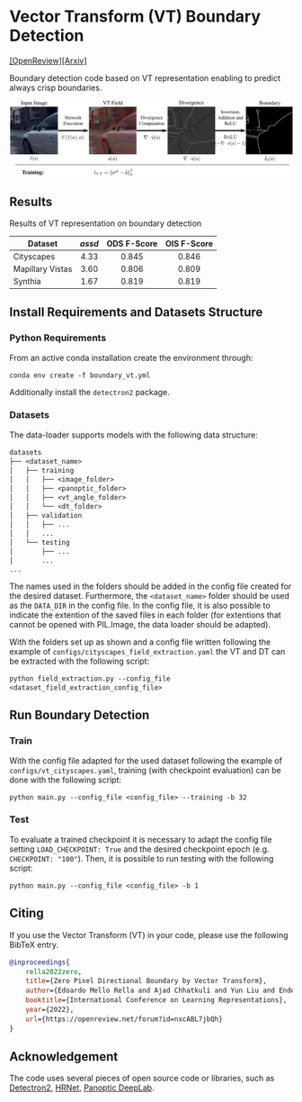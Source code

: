 # Vector Transform (VT) Boundary Detection

[[OpenReview]](https://openreview.net/forum?id=nxcABL7jbQh)[[Arxiv]](https://arxiv.org/abs/2203.08795)

Boundary detection code based on VT representation enabling to predict always crisp boundaries.

![method_fig](figs/vt_method.png)

## Results

Results of VT representation on boundary detection 

| Dataset           | *assd*        | ODS F-Score   | OIS F-Score   |
| ----------------- |:-------------:|:-------------:|:-------------:|
| Cityscapes        | 4.33          | 0.845         | 0.846         |
| Mapillary Vistas  | 3.60          | 0.806         | 0.809         |
| Synthia           | 1.67          | 0.819         | 0.819         |

## Install Requirements and Datasets Structure

### Python Requirements

From an active conda installation create the environment through:
```
conda env create -f boundary_vt.yml
```
Additionally install the `detectron2` package.

### Datasets

The data-loader supports models with the following data structure:

```
datasets
├── <dataset_name>
│   ├── training
│   │   ├── <image_folder>
│   │   ├── <panoptic_folder>
│   │   ├── <vt_angle_folder>
│   │   └── <dt_folder>
│   ├── validation
│   │   ├── ...
│   │   ...
│   └── testing
│       ├── ...
│       ...
...
```

The names used in the folders should be added in the config file created for the desired dataset.
Furthermore, the `<dataset_name>` folder should be used as the `DATA_DIR` in the config file.
In the config file, it is also possible to indicate the extention of the saved files in each folder (for extentions that cannot be opened with PIL.Image, the data loader should be adapted).

With the folders set up as shown and a config file written following the example of `configs/cityscapes_field_extraction.yaml` the VT and DT can be extracted with the following script:

```
python field_extraction.py --config_file <dataset_field_extraction_config_file>
```

## Run Boundary Detection

### Train

With the config file adapted for the used dataset following the example of `configs/vt_cityscapes.yaml`, training (with checkpoint evaluation) can be done with the following script:

```
python main.py --config_file <config_file> --training -b 32
```

### Test

To evaluate a trained checkpoint it is necessary to adapt the config file setting `LOAD_CHECKPOINT: True` and the desired checkpoint epoch (e.g. `CHECKPOINT: "100"`). Then, it is possible to run testing with the following script:

```
python main.py --config_file <config_file> -b 1
```

## Citing

If you use the Vector Transform (VT) in your code, please use the following BibTeX entry.

```BibTeX
@inproceedings{
    rella2022zero,
    title={Zero Pixel Directional Boundary by Vector Transform},
    author={Edoardo Mello Rella and Ajad Chhatkuli and Yun Liu and Ender Konukoglu and Luc Van Gool},
    booktitle={International Conference on Learning Representations},
    year={2022},
    url={https://openreview.net/forum?id=nxcABL7jbQh}
}
```

## Acknowledgement

The code uses several pieces of open source code or libraries, such as [Detectron2](https://github.com/facebookresearch/detectron2), [HRNet](https://github.com/HRNet), [Panoptic DeepLab](https://github.com/bowenc0221/panoptic-deeplab).
